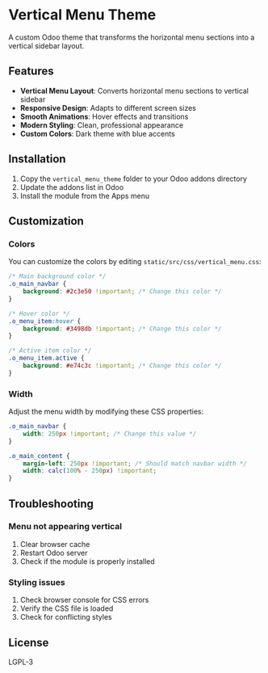 # Vertical Menu Theme

A custom Odoo theme that transforms the horizontal menu sections into a vertical sidebar layout.

## Features

- **Vertical Menu Layout**: Converts horizontal menu sections to vertical sidebar
- **Responsive Design**: Adapts to different screen sizes
- **Smooth Animations**: Hover effects and transitions
- **Modern Styling**: Clean, professional appearance
- **Custom Colors**: Dark theme with blue accents

## Installation

1. Copy the `vertical_menu_theme` folder to your Odoo addons directory
2. Update the addons list in Odoo
3. Install the module from the Apps menu

## Customization

### Colors
You can customize the colors by editing `static/src/css/vertical_menu.css`:

```css
/* Main background color */
.o_main_navbar {
    background: #2c3e50 !important; /* Change this color */
}

/* Hover color */
.o_menu_item:hover {
    background: #3498db !important; /* Change this color */
}

/* Active item color */
.o_menu_item.active {
    background: #e74c3c !important; /* Change this color */
}
```

### Width
Adjust the menu width by modifying these CSS properties:

```css
.o_main_navbar {
    width: 250px !important; /* Change this value */
}

.o_main_content {
    margin-left: 250px !important; /* Should match navbar width */
    width: calc(100% - 250px) !important;
}
```

## Troubleshooting

### Menu not appearing vertical
1. Clear browser cache
2. Restart Odoo server
3. Check if the module is properly installed

### Styling issues
1. Check browser console for CSS errors
2. Verify the CSS file is loaded
3. Check for conflicting styles

## License

LGPL-3
